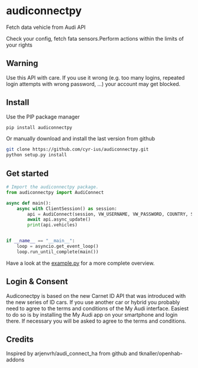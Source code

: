 # audiconnectpy

Fetch data vehicle from Audi API

Check your config, fetch fata sensors.Perform actions within the limits of your rights

## Warning

Use this API with care. If you use it wrong (e.g. too many logins, repeated login attempts with wrong password, ...) your account may get blocked.

## Install

Use the PIP package manager

```bash
pip install audiconnectpy
```

Or manually download and install the last version from github

```bash
git clone https://github.com/cyr-ius/audiconnectpy.git
python setup.py install
```

## Get started

```python
# Import the audiconnectpy package.
from audiconnectpy import AudiConnect

async def main():
    async with ClientSession() as session:
        api = AudiConnect(session, VW_USERNAME, VW_PASSWORD, COUNTRY, SPIN)
        await api.async_update()
        print(api.vehicles)


if __name__ == "__main__":
    loop = asyncio.get_event_loop()
    loop.run_until_complete(main())
```

Have a look at the [example.py](https://github.com/cyr-ius/audiconnectpy/blob/master/example.py) for a more complete overview.

## Login & Consent

Audiconectpy is based on the new Carnet ID API that was introduced with the new series of ID cars. If you use another car or hybrid you probably need to agree to the terms and conditions of the My Audi interface. Easiest to do so is by installing the My Audi app on your smartphone and login there. If necessary you will be asked to agree to the terms and conditions.

## Credits

Inspired by arjenvrh/audi_connect_ha from github and tknaller/openhab-addons

